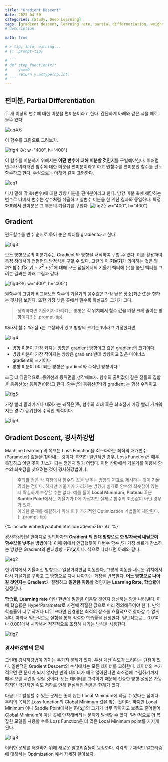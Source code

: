 ```yaml
---
title: "Gradient Descent"
date: 2025-04-30 
categories: [Study, Deep Learning]
tags: [gradient descent, learning rate, partial differnetiation, weight initialization]  # TAG names should always be lowercase
# description: 

math: true

# > tip, info, warning...
# {: .prompt-tip}

# ```
# def step_function(x):
#     y=x>0
#     return y.astype(np.int)
# ```
---
```


## 편미분, Partial Differentiation
두 개 이상의 변수에 대한 미분을 편미분이라고 한다. 간단하게 아래와 같은 식을 예로 들수 있다.

![eq4.6](/assets/img/gradient_descent/eq4.6.png)

이 함수를 그림으로 그려보자.

![fig4-8](/assets/img/gradient_descent/fig4-8.png){: w="400", h="400"}

이 함수를 미분하기 위해서는 **어떤 변수에 대해 미분할 것인지**를 구별해야한다. 이처럼 변수가 여러개인 함수에 대한 미분을 편미분이라고 하고 원함수를 편미분한 함수를 편도함수하고 한다. 수식으로는 아래와 같이 표현한다. 

![eq1](/assets/img/gradient_descent/eq1.png)


다시 말해 각 축(변수)에 대한 방향 미분을 편미분이라고 한다. 방향 미분 축에 해당하는 변수로 나머지 변수는 상수처럼 취급하고 일변수 미분을 한 계산 결과와 동일하다. 특정 좌표에서 편미분은 그 부분의 기울기를 구한다. 
![fig2](/assets/img/gradient_descent/fig2.png){: w="400", h="400"}

## Gradient 
편도함수를 변수 순서로 묶어 놓은 벡터를 gradient라고 한다.

![fig3](/assets/img/gradient_descent/fig3.png)

모든 방향으로의 미분계수는 Gradient 와 방향을 내적하여 구할 수 있다. 이를 활용하여 특정 점에서의 접평면의 방정식을 구할 수 있다. 그런데 이 **기울기**가 의미하는 것은 뭘까? 함수 $f(x,y)=x^2+y^2$에 대해 모든 점들에서의 기울기 벡터에 (-)를 붙인 벡터를 그려본 결과는 아래 그림과 같다. 

![fig4-9](/assets/img/gradient_descent/fig4-9.png){: w="400", h="400"}

원함수의 그림과 비교해보면 함수의 기울기의 음수값은 가장 낮은 장소(최솟값)을 향하는 것처럼 보인다. 또한 가장 낮은 곳에서 멀수록 화살표의 크기가 크다. 

> 정리하자면 기울기가 가리키는 방향은 **각 위치에서 함수 값을 가장 크게 줄이는 방향**이다!!
{: .prompt-tip}

따라서 함수 𝑓와 점 𝐱는 고정되어 있고 방향의 크기는 1이라고 가정한다면

![fig4](/assets/img/gradient_descent/fig4.png)

* 방향 미분이 가장 커지는 방향은 gradient 방향이고 값은 gradient의 크기이다.
* 방향 미분이 가장 작아지는 방향은 gradient 반대 방향이고 값은 마이너스 gradient의 크기이다
* 방향 미분이 0이 되는 방향은 gradient와 수직인 방향이다.

조금 더 직관적으로, 등위선과 등위면을 생각해보자. 함수의 출력값이 같은 점들의 집합을 등위선(or 등위면)이라고 한다. 함수 $f$의 등위선(면)과 gradient 는 항상 수직이고 

![fig5](/assets/img/gradient_descent/fig5.png)

가장 빨리 올라가거나 내려가는 궤적은(즉, 함수의 최대 혹은 최소점에 가장 빨리 가까워지는 경로) 등위선에 수직인 궤적이다. 

![fig6](/assets/img/gradient_descent/fig6.png)


## Gradient Descent, 경사하강법
Machine Learning 의 목표는 Loss Function을 최소화하는 최적의 매개변수(Parameter) 값들을 찾아내는 것이다. 하지만 일반적인 경우, Loss Function은 매우 복잡하고 어떤 곳이 최소가 되는 점인지 알기 어렵다. 이런 상황에서 기울기를 이용해 함수의 최솟값을 찾으려는 것이 경사하강법이다. 

> 주의할 점은 각 지점에서 함수의 값을 낮추는 방향의 지표로 제시하는 것이 **기울기**라는 점이다. 하지만 기울기가 가리키는 방향에 실제로 함수의 최솟값이 있는지 확실하게 보장할 수는 없다. 예를 들어 **Local Minimum**, **Plateau** 혹은 **Saddle Point**에서는 기울기가 0에 가깝지만 실제로 함수의 최솟값이 아닌 경우가 있다.\
> 이러한 문제를 해결하기 위해 이후 추가적인 Optimization 기법들이 제안된다.
{: .prompt-tip}

{% include embed/youtube.html id='JdeemZDr-hU' %}

경사하강법을 한마디로 정의하자면 **Gradient 의 반대 방향으로 한 발자국씩 내딛으며 함수값을 낮추는 방법**이다. 이때 위에서 언급했듯이 다변수 함수 $f$가 가장 빠르게 감소하는 방향은 Gradient의 반대방향  $−𝛻𝑓(𝐱)$이다. 식으로 나타내면 아래와 같다. 

![eq2](/assets/img/gradient_descent/eq2.png)

현 위치에서 기울어진 방향으로 일정거리만큼 이동한다, 그렇게 이동한 새로운 위치에서 다시 기울기를 구하고 그 방향으로 다시 나아가는 과정을 반복한다. **어느 방향으로 나아갈 것인지**는 **Gradient**가 결정하고 **얼만큼 이동**할 것인지는 **Learning Rate, 학습률**이 결정한다. 

**학습률, Learning rate** 이란 한번에 얼만큼 이동할 것인지 갱신하는 양을 나타낸다. 이때 학습률은 HyperParameter로 사전에 적절한 값으로 미리 정의해두어야 한다. 만약 학습률이 너무 작거나 너무 크다면 신경망은 최적의 장소를 효율적으로 찾아갈 수 없게 된다. 따라서 일반적으로 실험을 통해 적절한 학습률을 선정한다. 일반적으로는 0.01이나 0.001에서 시작해서 점진적으로 조정해 나가는 방식을 사용한다. 

![fig7](/assets/img/gradient_descent/fig7.png)

### 경사하강법의 문제
그런데 경사하강법이 가지는 두가지 문제가 있다. 우선 계산 속도가 느리다는 단점이 있다. 일반적인 Gradient Descent의 수식에서는 모든 데이터를 고려한다. 데이터의 수가 적으면 큰 문제가 되지 않지만 만약 데이터가 매우 많아진다면 최소점에 수렴하기까지 매우 오랜 시간일 걸릴 것이다. 모든 데이터를 고려하기 때문에 신중한 방향 설정은 가능하지만 극단적인 속도 저하로 인해 현실적인 적용은 한계가 있다.

다음으로 발생할 수 있는 문제는 좋지 않는 Local Minimum에 빠질 수 있다는 점이다. 우리의 목적은 Loss function의 Global Minimum 값을 찾는 것이다. 하지만 Local Minimum 이나 Saddle Point에서는 $𝛻𝑓(𝐱_n)$의 크기가 너무 작아지고 보폭도 줄어들어 Global Minimum이 아닌 곳에 안착해버리는 문제가 발생할 수 있다. 일반적으로 더 복잡한 모델을 사용할 수록 Loss Function은 더 많은 Local Minimum point를 가지게 된다. 

![fig8](/assets/img/gradient_descent/fig8.png)

이러한 문제를 해결하기 위해 새로운 알고리즘들이 등장한다. 각각의 구체적인 알고리즘에 대해서는 Optimization 에서 자세히 알아보자. 
